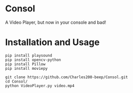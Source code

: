 # Consol
A Video Player, but now in your console and bad!

# Installation and Usage
```
pip install playsound
pip install opencv-python
pip install Pillow
pip install moviepy
```

```
git clone https://github.com/Charles200-beep/Consol.git
cd Consol/
python VideoPlayer.py video.mp4
```
